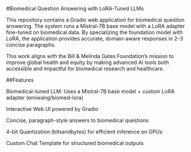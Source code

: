 #Biomedical Question Answering with LoRA-Tuned LLMs

This repository contains a Gradio web application for biomedical question answering. The system runs a Mistral-7B base model with a LoRA adapter fine-tuned on biomedical data.
By specializing the foundation model with LoRA, the application provides accurate, domain-aware responses in 2–3 concise paragraphs.

This work aligns with the Bill & Melinda Gates Foundation’s mission to improve global health and equity by making advanced AI tools both accessible and impactful for biomedical research and healthcare.

##Features

Biomedical-tuned LLM: Uses a Mistral-7B base model + custom LoRA adapter (emiwang/biomed-lora)

Interactive Web UI powered by Gradio

Concise, paragraph-style answers to biomedical questions

4-bit Quantization (bitsandbytes) for efficient inference on GPUs

Custom Chat Template for structured biomedical outputs
